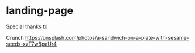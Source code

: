 # landing-page

Special thanks to

Crunch
https://unsplash.com/photos/a-sandwich-on-a-plate-with-sesame-seeds-xzT7w8paUr4